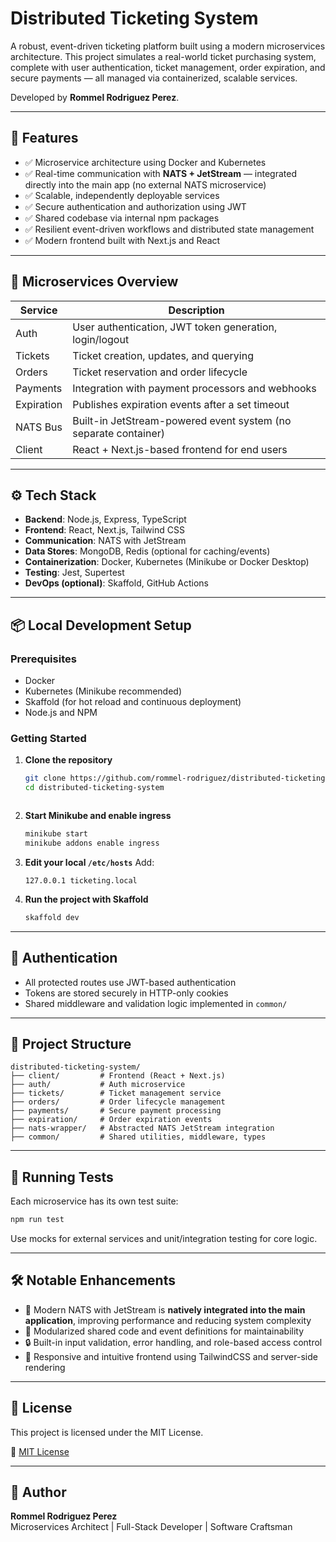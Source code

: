 # Distributed Ticketing System

A robust, event-driven ticketing platform built using a modern microservices architecture. This project simulates a real-world ticket purchasing system, complete with user authentication, ticket management, order expiration, and secure payments — all managed via containerized, scalable services.

Developed by **Rommel Rodriguez Perez**.

---

## 🚀 Features

- ✅ Microservice architecture using Docker and Kubernetes
- ✅ Real-time communication with **NATS + JetStream** — integrated directly into the main app (no external NATS microservice)
- ✅ Scalable, independently deployable services
- ✅ Secure authentication and authorization using JWT
- ✅ Shared codebase via internal npm packages
- ✅ Resilient event-driven workflows and distributed state management
- ✅ Modern frontend built with Next.js and React

---

## 🧱 Microservices Overview

| Service       | Description                                              |
|---------------|----------------------------------------------------------|
| Auth          | User authentication, JWT token generation, login/logout |
| Tickets       | Ticket creation, updates, and querying                  |
| Orders        | Ticket reservation and order lifecycle                  |
| Payments      | Integration with payment processors and webhooks        |
| Expiration    | Publishes expiration events after a set timeout         |
| NATS Bus      | Built-in JetStream-powered event system (no separate container) |
| Client        | React + Next.js-based frontend for end users            |

---

## ⚙️ Tech Stack

- **Backend**: Node.js, Express, TypeScript
- **Frontend**: React, Next.js, Tailwind CSS
- **Communication**: NATS with JetStream
- **Data Stores**: MongoDB, Redis (optional for caching/events)
- **Containerization**: Docker, Kubernetes (Minikube or Docker Desktop)
- **Testing**: Jest, Supertest
- **DevOps (optional)**: Skaffold, GitHub Actions

---

## 📦 Local Development Setup

### Prerequisites

- Docker
- Kubernetes (Minikube recommended)
- Skaffold (for hot reload and continuous deployment)
- Node.js and NPM

### Getting Started

1. **Clone the repository**
   ```bash
   git clone https://github.com/rommel-rodriguez/distributed-ticketing-system.git
   cd distributed-ticketing-system
   ```
   ```

2. **Start Minikube and enable ingress**
   ```bash
   minikube start
   minikube addons enable ingress
   ```

3. **Edit your local `/etc/hosts`**
   Add:
   ```
   127.0.0.1 ticketing.local
   ```

4. **Run the project with Skaffold**
   ```bash
   skaffold dev
   ```

---

## 🔐 Authentication

- All protected routes use JWT-based authentication
- Tokens are stored securely in HTTP-only cookies
- Shared middleware and validation logic implemented in `common/`

---

## 📁 Project Structure

```
distributed-ticketing-system/
├── client/         # Frontend (React + Next.js)
├── auth/           # Auth microservice
├── tickets/        # Ticket management service
├── orders/         # Order lifecycle management
├── payments/       # Secure payment processing
├── expiration/     # Order expiration events
├── nats-wrapper/   # Abstracted NATS JetStream integration
├── common/         # Shared utilities, middleware, types
```

---

## 🧪 Running Tests

Each microservice has its own test suite:
```bash
npm run test
```

Use mocks for external services and unit/integration testing for core logic.

---

## 🛠️ Notable Enhancements

- 🔄 Modern NATS with JetStream is **natively integrated into the main application**, improving performance and reducing system complexity
- 🧩 Modularized shared code and event definitions for maintainability
- 🔒 Built-in input validation, error handling, and role-based access control
- 🎨 Responsive and intuitive frontend using TailwindCSS and server-side rendering

---

## 📜 License

This project is licensed under the MIT License.

🔗 [MIT License](https://choosealicense.com/licenses/mit/)

---

## 🙌 Author

**Rommel Rodriguez Perez**  
Microservices Architect | Full-Stack Developer | Software Craftsman
